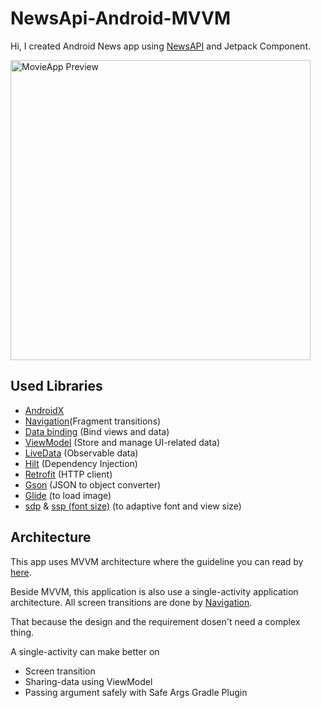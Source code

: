 # NewsApi-Android-MVVM
 
Hi, I created Android News app using <a href="https://newsapi.org/">NewsAPI</a> and Jetpack Component.

<img src="https://github.com/aprealian/MovieApp/blob/main/doc/movieapp.gif" alt="MovieApp Preview" height="480"/>

## Used Libraries

<ul>
 <li><a href="https://developer.android.com/jetpack/androidx">AndroidX</a></li>
 <li><a href="https://developer.android.com/guide/navigation">Navigation</a>(Fragment transitions)</li>
 <li><a href="https://developer.android.com/topic/libraries/data-binding">Data binding</a>  (Bind views and data)</li>
 <li><a href="https://developer.android.com/topic/libraries/architecture/viewmodel">ViewModel</a> (Store and manage UI-related data)</li>
 <li><a href="https://developer.android.com/topic/libraries/architecture/livedata">LiveData</a> (Observable data)</li>
 <li><a href="https://dagger.dev/hilt/">Hilt</a> (Dependency Injection)</li>
 <li><a href="https://github.com/square/retrofit">Retrofit</a> (HTTP client)</li>
 <li><a href="https://github.com/google/gson">Gson</a> (JSON to object converter)</li> 
 <li><a href="https://github.com/bumptech/glide">Glide</a> (to load image)</li> 
 <li><a href="https://github.com/intuit/sdp">sdp</a> & <a href="https://github.com/intuit/ssp">ssp (font size)</a> (to adaptive font and view size)</li> 
</ul>

## Architecture

This app uses MVVM architecture where the guideline you can read by <a href="https://developer.android.com/jetpack/docs/guide">here</a>.

Beside MVVM, this application is also use a single-activity application architecture. All screen transitions are done by <a href="https://developer.android.com/guide/navigation?hl=ja">Navigation</a>.

That because the design and the requirement dosen't need a complex thing. 

A single-activity can make better on 
<ul>
<li>Screen transition</li>
<li>Sharing-data using ViewModel</li>
<li>Passing argument safely with Safe Args Gradle Plugin</li>
</ul>
